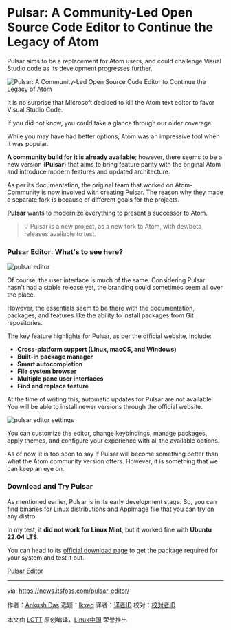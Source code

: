 [#]: subject: "Pulsar: A Community-Led Open Source Code Editor to Continue the Legacy of Atom"
[#]: via: "https://news.itsfoss.com/pulsar-editor/"
[#]: author: "Ankush Das https://news.itsfoss.com/author/ankush/"
[#]: collector: "lkxed"
[#]: translator: " "
[#]: reviewer: " "
[#]: publisher: " "
[#]: url: " "

Pulsar: A Community-Led Open Source Code Editor to Continue the Legacy of Atom
======

Pulsar aims to be a replacement for Atom users, and could challenge Visual Studio code as its development progresses further.

![Pulsar: A Community-Led Open Source Code Editor to Continue the Legacy of Atom][1]

It is no surprise that Microsoft decided to kill the Atom text editor to favor Visual Studio Code.

If you did not know, you could take a glance through our older coverage:

While you may have had better options, Atom was an impressive tool when it was popular.

**A community build for it is already available**; however, there seems to be a new version (**Pulsar**) that aims to bring feature parity with the original Atom and introduce modern features and updated architecture.

As per its documentation, the original team that worked on Atom-Community is now involved with creating Pulsar. The reason why they made a separate fork is because of different goals for the projects.

**Pulsar** wants to modernize everything to present a successor to Atom.

> 💡 Pulsar is a new project, as a new fork to Atom, with dev/beta releases available to test.

### Pulsar Editor: What's to see here?

![pulsar editor][2]

Of course, the user interface is much of the same. Considering Pulsar hasn't had a stable release yet, the branding could sometimes seem all over the place.

However, the essentials seem to be there with the documentation, packages, and features like the ability to install packages from Git repositories.

The key feature highlights for Pulsar, as per the official website, include:

- **Cross-platform support (Linux, macOS, and Windows)**
- **Built-in package manager**
- **Smart autocompletion**
- **File system browser**
- **Multiple pane user interfaces**
- **Find and replace feature**

At the time of writing this, automatic updates for Pulsar are not available. You will be able to install newer versions through the official website.

![pulsar editor settings][3]

You can customize the editor, change keybindings, manage packages, apply themes, and configure your experience with all the available options.

As of now, it is too soon to say if Pulsar will become something better than what the Atom community version offers. However, it is something that we can keep an eye on.

### Download and Try Pulsar

As mentioned earlier, Pulsar is in its early development stage. So, you can find binaries for Linux distributions and AppImage file that you can try on any distro.

In my test, it **did not work for Linux Mint**, but it worked fine with **Ubuntu 22.04 LTS**.

You can head to its [official download page][4] to get the package required for your system and test it out.

[Pulsar Editor][4]

--------------------------------------------------------------------------------

via: https://news.itsfoss.com/pulsar-editor/

作者：[Ankush Das][a]
选题：[lkxed][b]
译者：[译者ID](https://github.com/译者ID)
校对：[校对者ID](https://github.com/校对者ID)

本文由 [LCTT](https://github.com/LCTT/TranslateProject) 原创编译，[Linux中国](https://linux.cn/) 荣誉推出

[a]: https://news.itsfoss.com/author/ankush/
[b]: https://github.com/lkxed
[1]: https://news.itsfoss.com/content/images/size/w2000/2022/12/pulsar-hackable-text-editor.png
[2]: https://news.itsfoss.com/content/images/2022/12/pulsar-editor.png
[3]: https://news.itsfoss.com/content/images/2022/12/pulsar-editor-settings.png
[4]: https://pulsar-edit.dev/download.html#releases
